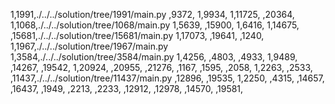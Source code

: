 1,1991,./../../solution/tree/1991/main.py
,9372,
1,9934,
1,11725,
,20364,
1,1068,./../../solution/tree/1068/main.py
1,5639,
,15900,
1,6416,
1,14675,
,15681,./../../solution/tree/15681/main.py
1,17073,
,19641,
,1240,
1,1967,./../../solution/tree/1967/main.py
1,3584,./../../solution/tree/3584/main.py
1,4256,
,4803,
,4933,
1,9489,
,14267,
,19542,
1,20924,
,20955,
,21276,
,1167,
,1595,
,2058,
1,2263,
,2533,
,11437,./../../solution/tree/11437/main.py
,12896,
,19535,
1,2250,
,4315,
,14657,
,16437,
,1949,
,2213,
,2233,
,12912,
,12978,
,14570,
,19581,
